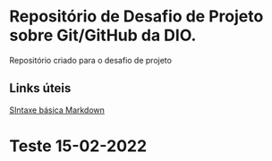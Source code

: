 # Repositório de Desafio de Projeto sobre Git/GitHub da DIO.
Repositório criado para o desafio de projeto

## Links úteis
[SIntaxe básica Markdown](markdownguide.org/basic-syntax)

# Teste 15-02-2022
